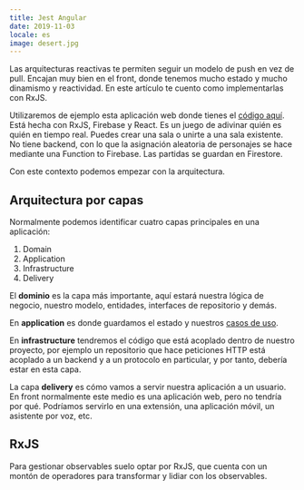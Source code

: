 ```yaml
---
title: Jest Angular
date: 2019-11-03
locale: es
image: desert.jpg
---
```


Las arquitecturas reactivas te permiten seguir un modelo de push en vez de pull. Encajan muy bien en el front, donde tenemos mucho estado y mucho dinamismo y reactividad. En este artículo te cuento como implementarlas con RxJS.

<!-- more -->

Utilizaremos de ejemplo esta aplicación web donde tienes el [código aquí](https://github.com/cesalberca/who-am-i). Está hecha con RxJS, Firebase y React. Es un juego de adivinar quién es quién en tiempo real. Puedes crear una sala o unirte a una sala existente. No tiene backend, con lo que la asignación aleatoria de personajes se hace mediante una Function to Firebase. Las partidas se guardan en Firestore.

Con este contexto podemos empezar con la arquitectura.

## Arquitectura por capas

Normalmente podemos identificar cuatro capas principales en una aplicación:

1. Domain
2. Application
3. Infrastructure
4. Delivery

El **dominio** es la capa más importante, aquí estará nuestra lógica de negocio, nuestro modelo, entidades, interfaces de repositorio y demás.

En **application** es donde guardamos el estado y nuestros [casos de uso](https://cesalberca.com/articles/use-cases-and-commands).

En **infrastructure** tendremos el código que está acoplado dentro de nuestro proyecto, por ejemplo un repositorio que hace peticiones HTTP está acoplado a un backend y a un protocolo en particular, y por tanto, debería estar en esta capa.

La capa **delivery** es cómo vamos a servir nuestra aplicación a un usuario. En front normalmente este medio es una aplicación web, pero no tendría por qué. Podríamos servirlo en una extensión, una aplicación móvil, un asistente por voz, etc.

## RxJS

Para gestionar observables suelo optar por RxJS, que cuenta con un montón de operadores para transformar y lidiar con los observables.
